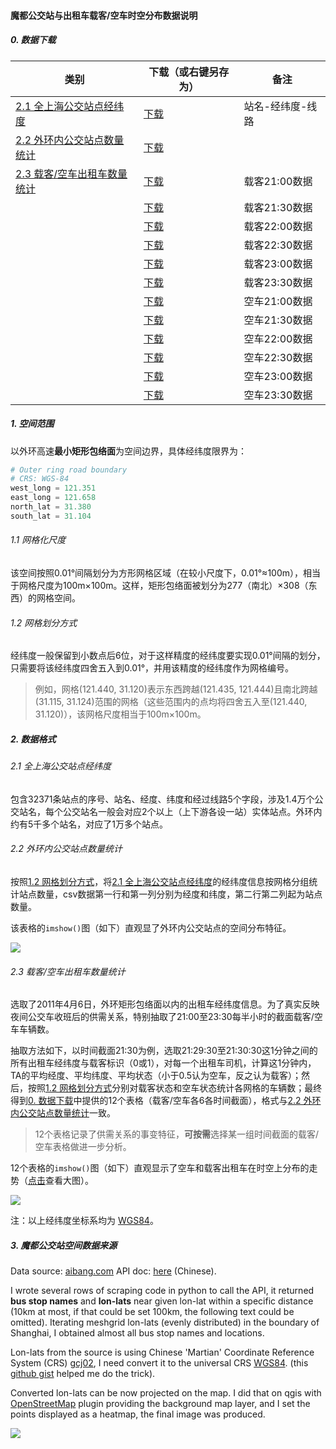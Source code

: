 #### 魔都公交站与出租车载客/空车时空分布数据说明

##### 0. 数据下载

| 类别                                       | 下载（或右键另存为）                               | 备注        |
| ---------------------------------------- | ---------------------------------------- | --------- |
| [2.1 全上海公交站点经纬度](#user-content-21-全上海公交站点经纬度) | [下载](https://github.com/getAbchin/datastore/raw/master/bus-stop-and-taxi-status/data/2017-bus-stopnames-lonlat-lines-sorted.xlsx) | 站名-经纬度-线路 |
| [2.2 外环内公交站点数量统计](#user-content-22-外环内公交站点数量统计) | [下载](https://github.com/getAbchin/datastore/raw/master/bus-stop-and-taxi-status/data/2017-bus-stops-count-in-outer-ring-shanghai.csv) |           |
| [2.3 载客/空车出租车数量统计](#user-content-23-载客空车出租车数量统计) | [下载](https://github.com/getAbchin/datastore/raw/master/bus-stop-and-taxi-status/data/20110406-210000-status-1-in-outer-ring-shanghai.csv) | 载客21:00数据 |
|                                          | [下载](https://github.com/getAbchin/datastore/raw/master/bus-stop-and-taxi-status/data/20110406-213000-status-1-in-outer-ring-shanghai.csv) | 载客21:30数据 |
|                                          | [下载](https://github.com/getAbchin/datastore/raw/master/bus-stop-and-taxi-status/data/20110406-220000-status-1-in-outer-ring-shanghai.csv) | 载客22:00数据 |
|                                          | [下载](https://github.com/getAbchin/datastore/raw/master/bus-stop-and-taxi-status/data/20110406-223000-status-1-in-outer-ring-shanghai.csv) | 载客22:30数据 |
|                                          | [下载](https://github.com/getAbchin/datastore/raw/master/bus-stop-and-taxi-status/data/20110406-230000-status-1-in-outer-ring-shanghai.csv) | 载客23:00数据 |
|                                          | [下载](https://github.com/getAbchin/datastore/raw/master/bus-stop-and-taxi-status/data/20110406-233000-status-1-in-outer-ring-shanghai.csv) | 载客23:30数据 |
|                                          | [下载](https://github.com/getAbchin/datastore/raw/master/bus-stop-and-taxi-status/data/20110406-210000-status-0-in-outer-ring-shanghai.csv) | 空车21:00数据 |
|                                          | [下载](https://github.com/getAbchin/datastore/raw/master/bus-stop-and-taxi-status/data/20110406-213000-status-0-in-outer-ring-shanghai.csv) | 空车21:30数据 |
|                                          | [下载](https://github.com/getAbchin/datastore/raw/master/bus-stop-and-taxi-status/data/20110406-220000-status-0-in-outer-ring-shanghai.csv) | 空车22:00数据 |
|                                          | [下载](https://github.com/getAbchin/datastore/raw/master/bus-stop-and-taxi-status/data/20110406-223000-status-0-in-outer-ring-shanghai.csv) | 空车22:30数据 |
|                                          | [下载](https://github.com/getAbchin/datastore/raw/master/bus-stop-and-taxi-status/data/20110406-230000-status-0-in-outer-ring-shanghai.csv) | 空车23:00数据 |
|                                          | [下载](https://github.com/getAbchin/datastore/raw/master/bus-stop-and-taxi-status/data/20110406-233000-status-0-in-outer-ring-shanghai.csv) | 空车23:30数据 |

##### 1. 空间范围

以外环高速**最小矩形包络面**为空间边界，具体经纬度限界为：

```python
# Outer ring road boundary
# CRS: WGS-84
west_long = 121.351
east_long = 121.658
north_lat = 31.380
south_lat = 31.104
```

###### 1.1 网格化尺度

该空间按照0.01°间隔划分为方形网格区域（在较小尺度下，0.01°≈100m），相当于网格尺度为100m×100m。这样，矩形包络面被划分为277（南北）×308（东西）的网格空间。

###### 1.2 网格划分方式

经纬度一般保留到小数点后6位，对于这样精度的经纬度要实现0.01°间隔的划分，只需要将该经纬度四舍五入到0.01°，并用该精度的经纬度作为网格编号。

> 例如，网格(121.440, 31.120)​表示东西跨越​(121.435, 121.444)​且南北跨越​(31.115, 31.124)​范围的网格（这些范围内的点均将四舍五入至(121.440, 31.120)​），该网格尺度相当于100m×100m。

##### 2. 数据格式

###### 2.1 全上海公交站点经纬度

包含32371条站点的序号、站名、经度、纬度和经过线路5个字段，涉及1.4万个公交站名，每个公交站名一般会对应2个以上（上下游各设一站）实体站点。外环内约有5千多个站名，对应了1万多个站点。

###### 2.2 外环内公交站点数量统计

按照[1.2 网格划分方式](#user-content-12-网格划分方式)，将[2.1 全上海公交站点经纬度](#user-content-21-全上海公交站点经纬度)的经纬度信息按网格分组统计站点数量，csv数据第一行和第一列分别为经度和纬度，第二行第二列起为站点数量。

该表格的`imshow()`图（如下）直观显了外环内公交站点的空间分布特征。

![](https://github.com/getAbchin/datastore/blob/master/bus-stop-and-taxi-status/img/bus-stop-distribution.png?raw=true)

###### 2.3 载客/空车出租车数量统计

选取了2011年4月6日，外环矩形包络面以内的出租车经纬度信息。为了真实反映夜间公交车收班后的供需关系，特别抽取了21:00至23:30每半小时的截面载客/空车车辆数。

抽取方法如下，以时间截面21:30为例，选取21:29:30至21:30:30这1分钟之间的所有出租车经纬度与载客标识（0或1），对每一个出租车司机，计算这1分钟内，TA的平均经度、平均纬度、平均状态（小于0.5认为空车，反之认为载客）；然后，按照[1.2 网格划分方式](#user-content-12-网格划分方式)分别对载客状态和空车状态统计各网格的车辆数；最终得到[0. 数据下载](#user-content-0-数据下载)中提供的12个表格（载客/空车各6各时间截面），格式与[2.2 外环内公交站点数量统计](#user-content-22-外环内公交站点数量统计)一致。

> 12个表格记录了供需关系的事变特征，**可按需**选择某一组时间截面的载客/空车表格做进一步分析。

12个表格的`imshow()`图（如下）直观显示了空车和载客出租车在时空上分布的走势（[点击](https://github.com/getAbchin/datastore/blob/master/bus-stop-and-taxi-status/img/taxi-status-distribution.png?raw=true)查看大图）。

![](https://github.com/getAbchin/datastore/blob/master/bus-stop-and-taxi-status/img/taxi-status-distribution.png?raw=true)

注：以上经纬度坐标系均为 [WGS84](https://en.wikipedia.org/wiki/World_Geodetic_System#A_new_World_Geodetic_System:_WGS_84)。

##### 3. 魔都公交站空间数据来源

Data source: [aibang.com](http://www.aibang.com/) API doc: [here](http://www.aibang.com/api/usage#bus_stats_xy) (Chinese).

I wrote several rows of scraping code in python to call the API, it returned **bus stop names** and **lon-lats** near given lon-lat within a specific distance (10km at most, if that could be set 100km, the following text could be omitted). Iterating meshgrid lon-lats (evenly distributed) in the boundary of Shanghai, I obtained almost all bus stop names and locations.

Lon-lats from the source is using Chinese 'Martian' Coordinate Reference System (CRS) [gcj02](https://en.wikipedia.org/wiki/Restrictions_on_geographic_data_in_China#GCJ-02), I need convert it to the universal CRS [WGS84](https://en.wikipedia.org/wiki/World_Geodetic_System#A_new_World_Geodetic_System:_WGS_84). (this [github gist](https://gist.github.com/jp1017/71bd0976287ce163c11a7cb963b04dd8) helped me do the trick).

Converted lon-lats can be now projected on the map. I did that on qgis with [OpenStreetMap](http://www.openstreetmap.org/) plugin providing the background map layer, and I set the points displayed as a heatmap, the final image was produced.

![](https://github.com/getAbchin/datastore/blob/master/bus-stop-and-taxi-status/img/bus-stop-location-heatmap.png?raw=true)

